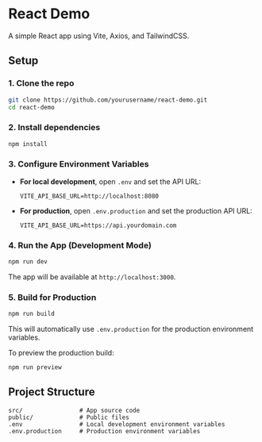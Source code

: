 # React Demo

A simple React app using Vite, Axios, and TailwindCSS.

## Setup

### 1. Clone the repo

```bash
git clone https://github.com/yourusername/react-demo.git
cd react-demo
```

### 2. Install dependencies

```bash
npm install
```

### 3. Configure Environment Variables

- **For local development**, open `.env` and set the API URL:

    ```env
    VITE_API_BASE_URL=http://localhost:8080
    ```

- **For production**, open `.env.production` and set the production API URL:

    ```env
    VITE_API_BASE_URL=https://api.yourdomain.com
    ```

### 4. Run the App (Development Mode)

```bash
npm run dev
```

The app will be available at `http://localhost:3000`.

### 5. Build for Production

```bash
npm run build
```

This will automatically use `.env.production` for the production environment variables.

To preview the production build:

```bash
npm run preview
```

## Project Structure

```
src/                # App source code
public/             # Public files
.env                # Local development environment variables
.env.production     # Production environment variables
```
